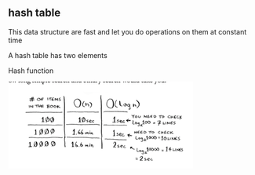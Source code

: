 ## hash table

This data structure are fast and let you do operations on them at constant time

A hash table has two elements



Hash function

![img.png](img.png)


